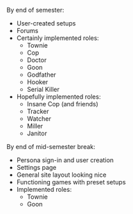 By end of semester:

- User-created setups
- Forums
- Certainly implemented roles:
  * Townie
  * Cop
  * Doctor
  * Goon
  * Godfather
  * Hooker
  * Serial Killer
- Hopefully implemented roles:
  * Insane Cop (and friends)
  * Tracker
  * Watcher
  * Miller
  * Janitor

By end of mid-semester break:

- Persona sign-in and user creation
- Settings page
- General site layout looking nice
- Functioning games with preset setups
- Implemented roles:
  * Townie
  * Goon
